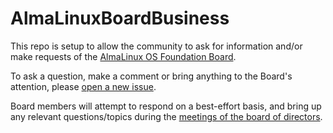 # AlmaLinuxBoardBusiness

This repo is setup to allow the community to ask for information and/or make requests of the [AlmaLinux OS Foundation Board](https://wiki.almalinux.org/Transparency.html#we-strive-to-be-transparent).

To ask a question, make a comment or bring anything to the Board's attention, please [open a new issue](https://github.com/AlmaLinux/AlmaLinuxBoardBusiness/issues/new/choose).

Board members will attempt to respond on a best-effort basis, and bring up any relevant questions/topics during the [meetings of the board of directors](https://wiki.almalinux.org/Transparency.html#minutes-of-almalinux-os-foundation-board-meetings).

